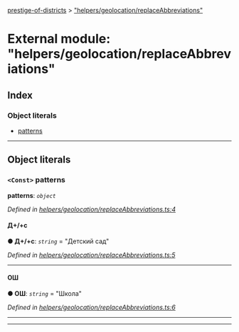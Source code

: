 [prestige-of-districts](../README.md) > ["helpers/geolocation/replaceAbbreviations"](../modules/_helpers_geolocation_replaceabbreviations_.md)

# External module: "helpers/geolocation/replaceAbbreviations"

## Index

### Object literals

* [patterns](_helpers_geolocation_replaceabbreviations_.md#patterns)

---

## Object literals

<a id="patterns"></a>

### `<Const>` patterns

**patterns**: *`object`*

*Defined in [helpers/geolocation/replaceAbbreviations.ts:4](https://github.com/YarosJ/prestige-of-districts/blob/17f0d7b/helpers/geolocation/replaceAbbreviations.ts#L4)*

<a id="patterns._____"></a>

####  Д+/+с

**● Д+/+с**: *`string`* = "Детский сад"

*Defined in [helpers/geolocation/replaceAbbreviations.ts:5](https://github.com/YarosJ/prestige-of-districts/blob/17f0d7b/helpers/geolocation/replaceAbbreviations.ts#L5)*

___
<a id="patterns.__"></a>

####  ОШ

**● ОШ**: *`string`* = "Школа"

*Defined in [helpers/geolocation/replaceAbbreviations.ts:6](https://github.com/YarosJ/prestige-of-districts/blob/17f0d7b/helpers/geolocation/replaceAbbreviations.ts#L6)*

___

___

